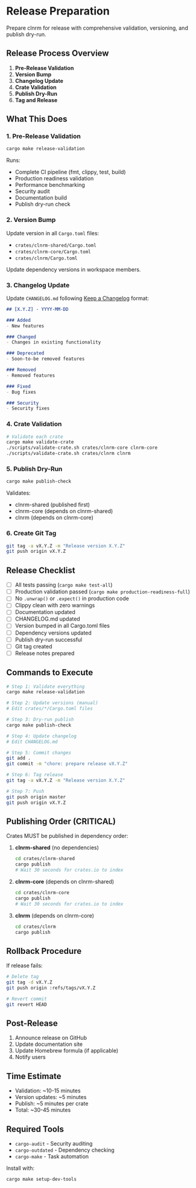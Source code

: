 # Release Preparation

Prepare clnrm for release with comprehensive validation, versioning, and publish dry-run.

## Release Process Overview

1. **Pre-Release Validation**
2. **Version Bump**
3. **Changelog Update**
4. **Crate Validation**
5. **Publish Dry-Run**
6. **Tag and Release**

## What This Does

### 1. Pre-Release Validation
```bash
cargo make release-validation
```

Runs:
- Complete CI pipeline (fmt, clippy, test, build)
- Production readiness validation
- Performance benchmarking
- Security audit
- Documentation build
- Publish dry-run check

### 2. Version Bump

Update version in all `Cargo.toml` files:
- `crates/clnrm-shared/Cargo.toml`
- `crates/clnrm-core/Cargo.toml`
- `crates/clnrm/Cargo.toml`

Update dependency versions in workspace members.

### 3. Changelog Update

Update `CHANGELOG.md` following [Keep a Changelog](https://keepachangelog.com/) format:

```markdown
## [X.Y.Z] - YYYY-MM-DD

### Added
- New features

### Changed
- Changes in existing functionality

### Deprecated
- Soon-to-be removed features

### Removed
- Removed features

### Fixed
- Bug fixes

### Security
- Security fixes
```

### 4. Crate Validation

```bash
# Validate each crate
cargo make validate-crate
./scripts/validate-crate.sh crates/clnrm-core clnrm-core
./scripts/validate-crate.sh crates/clnrm clnrm
```

### 5. Publish Dry-Run

```bash
cargo make publish-check
```

Validates:
- clnrm-shared (published first)
- clnrm-core (depends on clnrm-shared)
- clnrm (depends on clnrm-core)

### 6. Create Git Tag

```bash
git tag -a vX.Y.Z -m "Release version X.Y.Z"
git push origin vX.Y.Z
```

## Release Checklist

- [ ] All tests passing (`cargo make test-all`)
- [ ] Production validation passed (`cargo make production-readiness-full`)
- [ ] No `.unwrap()` or `.expect()` in production code
- [ ] Clippy clean with zero warnings
- [ ] Documentation updated
- [ ] CHANGELOG.md updated
- [ ] Version bumped in all Cargo.toml files
- [ ] Dependency versions updated
- [ ] Publish dry-run successful
- [ ] Git tag created
- [ ] Release notes prepared

## Commands to Execute

```bash
# Step 1: Validate everything
cargo make release-validation

# Step 2: Update versions (manual)
# Edit crates/*/Cargo.toml files

# Step 3: Dry-run publish
cargo make publish-check

# Step 4: Update changelog
# Edit CHANGELOG.md

# Step 5: Commit changes
git add .
git commit -m "chore: prepare release vX.Y.Z"

# Step 6: Tag release
git tag -a vX.Y.Z -m "Release version X.Y.Z"

# Step 7: Push
git push origin master
git push origin vX.Y.Z
```

## Publishing Order (CRITICAL)

Crates MUST be published in dependency order:

1. **clnrm-shared** (no dependencies)
   ```bash
   cd crates/clnrm-shared
   cargo publish
   # Wait 30 seconds for crates.io to index
   ```

2. **clnrm-core** (depends on clnrm-shared)
   ```bash
   cd crates/clnrm-core
   cargo publish
   # Wait 30 seconds for crates.io to index
   ```

3. **clnrm** (depends on clnrm-core)
   ```bash
   cd crates/clnrm
   cargo publish
   ```

## Rollback Procedure

If release fails:

```bash
# Delete tag
git tag -d vX.Y.Z
git push origin :refs/tags/vX.Y.Z

# Revert commit
git revert HEAD
```

## Post-Release

1. Announce release on GitHub
2. Update documentation site
3. Update Homebrew formula (if applicable)
4. Notify users

## Time Estimate

- Validation: ~10-15 minutes
- Version updates: ~5 minutes
- Publish: ~5 minutes per crate
- Total: ~30-45 minutes

## Required Tools

- `cargo-audit` - Security auditing
- `cargo-outdated` - Dependency checking
- `cargo-make` - Task automation

Install with:
```bash
cargo make setup-dev-tools
```
